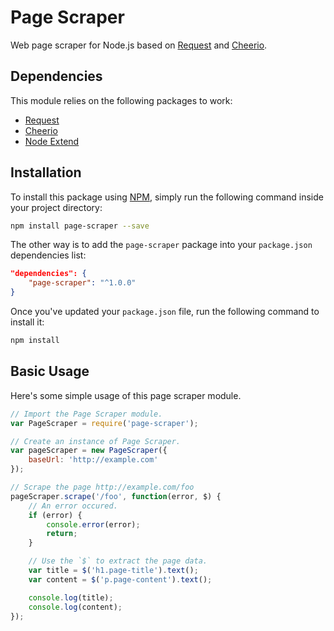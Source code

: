 # Page Scraper

Web page scraper for Node.js based on [Request](https://github.com/request/request) and [Cheerio](https://github.com/cheeriojs/cheerio).

## Dependencies

This module relies on the following packages to work:

* [Request](https://github.com/request/request)
* [Cheerio](https://github.com/cheeriojs/cheerio)
* [Node Extend](https://github.com/justmoon/node-extend)

## Installation

To install this package using [NPM](https://www.npmjs.com), simply run the following command inside your project directory:

```bash
npm install page-scraper --save
```

The other way is to add the `page-scraper` package into your `package.json` dependencies list:

```json
"dependencies": {
    "page-scraper": "^1.0.0"
}
```

Once you've updated your `package.json` file, run the following command to install it:

```bash
npm install
```

## Basic Usage

Here's some simple usage of this page scraper module.

```js
// Import the Page Scraper module.
var PageScraper = require('page-scraper');

// Create an instance of Page Scraper.
var pageScraper = new PageScraper({
    baseUrl: 'http://example.com'
});

// Scrape the page http://example.com/foo
pageScraper.scrape('/foo', function(error, $) {
    // An error occured.
    if (error) {
        console.error(error);
        return;
    }

    // Use the `$` to extract the page data.
    var title = $('h1.page-title').text();
    var content = $('p.page-content').text();

    console.log(title);
    console.log(content);
});
```
